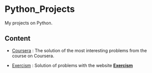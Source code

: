 # Python_Projects
My projects on Python. 

## Content 
* [Coursera](https://github.com/DaveFres/Python_Projects/tree/master/coursera) : The solution of the most interesting problems from the course on Coursera.

* [Exercism](https://github.com/DaveFres/Python_Projects/tree/master/exercism) : Solution of problems with the website [**Exercism**](https://exercism.io) 





